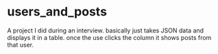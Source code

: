 # users_and_posts
A project I did during an interview. 
basically just takes JSON data and displays it in a table.
once the use clicks the column it shows posts from that user.
